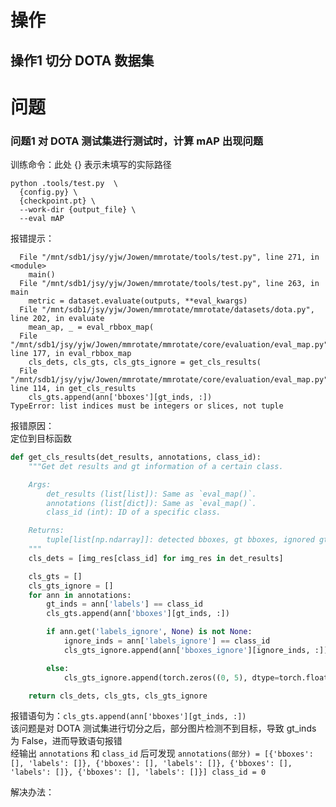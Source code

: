 # 操作
## 操作1 切分 DOTA 数据集

# 问题
### 问题1 对 DOTA 测试集进行测试时，计算 mAP 出现问题

训练命令：此处 {} 表示未填写的实际路径
```
python .tools/test.py  \
  {config.py} \
  {checkpoint.pt} \
  --work-dir {output_file} \
  --eval mAP 
```
报错提示：
```
  File "/mnt/sdb1/jsy/yjw/Jowen/mmrotate/tools/test.py", line 271, in <module>
    main()
  File "/mnt/sdb1/jsy/yjw/Jowen/mmrotate/tools/test.py", line 263, in main
    metric = dataset.evaluate(outputs, **eval_kwargs)
  File "/mnt/sdb1/jsy/yjw/Jowen/mmrotate/mmrotate/datasets/dota.py", line 202, in evaluate
    mean_ap, _ = eval_rbbox_map(
  File "/mnt/sdb1/jsy/yjw/Jowen/mmrotate/mmrotate/core/evaluation/eval_map.py", line 177, in eval_rbbox_map
    cls_dets, cls_gts, cls_gts_ignore = get_cls_results(
  File "/mnt/sdb1/jsy/yjw/Jowen/mmrotate/mmrotate/core/evaluation/eval_map.py", line 114, in get_cls_results
    cls_gts.append(ann['bboxes'][gt_inds, :])
TypeError: list indices must be integers or slices, not tuple
```
报错原因：  
定位到目标函数
```python
def get_cls_results(det_results, annotations, class_id):
    """Get det results and gt information of a certain class.

    Args:
        det_results (list[list]): Same as `eval_map()`.
        annotations (list[dict]): Same as `eval_map()`.
        class_id (int): ID of a specific class.

    Returns:
        tuple[list[np.ndarray]]: detected bboxes, gt bboxes, ignored gt bboxes
    """
    cls_dets = [img_res[class_id] for img_res in det_results]

    cls_gts = []
    cls_gts_ignore = []
    for ann in annotations:
        gt_inds = ann['labels'] == class_id
        cls_gts.append(ann['bboxes'][gt_inds, :])

        if ann.get('labels_ignore', None) is not None:
            ignore_inds = ann['labels_ignore'] == class_id
            cls_gts_ignore.append(ann['bboxes_ignore'][ignore_inds, :])

        else:
            cls_gts_ignore.append(torch.zeros((0, 5), dtype=torch.float64))

    return cls_dets, cls_gts, cls_gts_ignore
```
报错语句为：`cls_gts.append(ann['bboxes'][gt_inds, :])`  
该问题是对 DOTA 测试集进行切分之后，部分图片检测不到目标，导致 gt_inds 为 False，进而导致语句报错  
经输出 `annotations` 和 `class_id` 后可发现
`annotations(部分) = [{'bboxes': [], 'labels': []}, {'bboxes': [], 'labels': []}, {'bboxes': [], 'labels': []}, {'bboxes': [], 'labels': []}]
class_id = 0`


解决办法：
